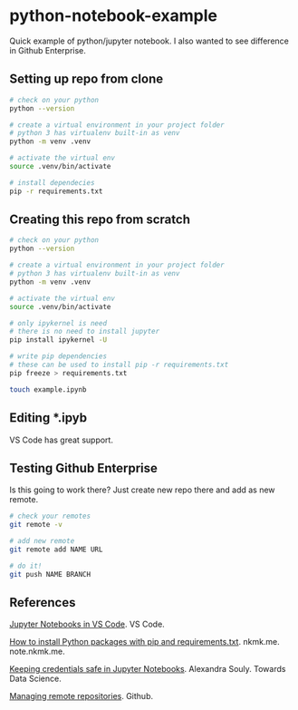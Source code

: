 # python-notebook-example

Quick example of python/jupyter notebook.
I also wanted to see difference in Github Enterprise.

## Setting up repo from clone

```sh
# check on your python
python --version

# create a virtual environment in your project folder
# python 3 has virtualenv built-in as venv
python -m venv .venv

# activate the virtual env
source .venv/bin/activate

# install dependecies
pip -r requirements.txt
```

## Creating this repo from scratch

```sh
# check on your python
python --version

# create a virtual environment in your project folder
# python 3 has virtualenv built-in as venv
python -m venv .venv

# activate the virtual env
source .venv/bin/activate

# only ipykernel is need
# there is no need to install jupyter
pip install ipykernel -U

# write pip dependencies
# these can be used to install pip -r requirements.txt
pip freeze > requirements.txt

touch example.ipynb
```

## Editing *.ipyb

VS Code has great support.

## Testing Github Enterprise

Is this going to work there?
Just create new repo there and add as new remote.

```sh
# check your remotes
git remote -v

# add new remote
git remote add NAME URL

# do it!
git push NAME BRANCH
```

## References

[Jupyter Notebooks in VS Code](https://code.visualstudio.com/docs/datascience/jupyter-notebooks).
VS Code.

[How to install Python packages with pip and requirements.txt](https://note.nkmk.me/en/python-pip-install-requirements/).
nkmk.me.
note.nkmk.me.

[Keeping credentials safe in Jupyter Notebooks](https://towardsdatascience.com/keeping-credentials-safe-in-jupyter-notebooks-fbd215a8e311).
Alexandra Souly.
Towards Data Science.

[Managing remote repositories](https://docs.github.com/en/get-started/getting-started-with-git/managing-remote-repositories).
Github.
